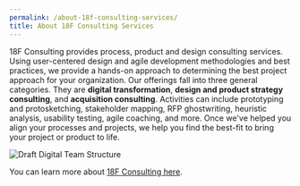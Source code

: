 ```yaml
---
permalink: /about-18f-consulting-services/
title: About 18F Consulting Services
---
```

18F Consulting provides process, product and design consulting services.  Using user-centered design and agile development methodologies and best practices, we provide a hands-on approach to determining the best project approach for your organization.  Our offerings fall into three general categories. They are **digital transformation**, **design and product strategy consulting**, and **acquisition consulting**.  Activities can include prototyping and protosketching, stakeholder mapping, RFP ghostwriting, heuristic analysis, usability testing, agile coaching, and more.  Once we've helped you align your processes and projects, we help you find the best-fit to bring your project or product to life.

<img src="{{site.baseurl}}/images/18FC_Design_Prod_Diagram_Draft.png" alt="Draft Digital Team Structure">

You can learn more about [18F Consulting here](https://18f.gsa.gov/consulting/).